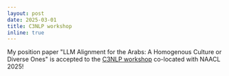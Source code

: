 ```yaml
---
layout: post
date: 2025-03-01
title: C3NLP workshop
inline: true
---
```


My position paper "LLM Alignment for the Arabs: A Homogenous Culture or Diverse Ones" is accepted to the [C3NLP workshop](https://c3nlp.github.io/#cfp) co-located with NAACL 2025!
